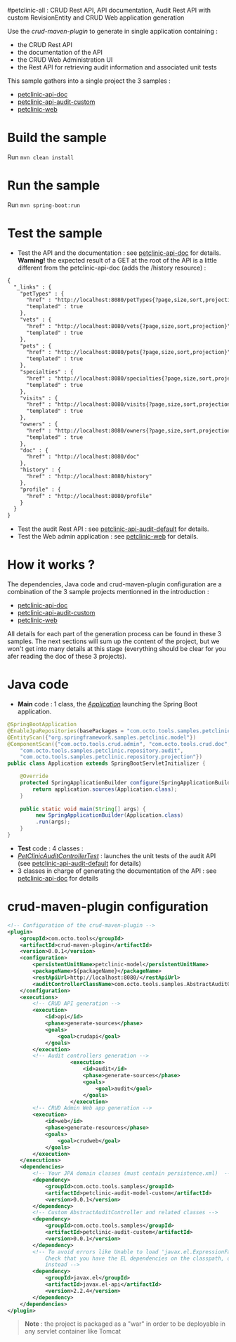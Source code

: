#petclinic-all : CRUD Rest API, API documentation, Audit Rest API with custom RevisionEntity and CRUD Web application generation

Use the *crud-maven-plugin* to generate in single application containing :

* the CRUD Rest API
* the documentation of the API
* the CRUD Web Administration UI
* the Rest API for retrieving audit information and associated unit tests

This sample gathers into a single project the 3 samples :

* [petclinic-api-doc](../petclinic-api-doc)
* [petclinic-api-audit-custom](../petclinic-api-audit-custom)
* [petclinic-web](../petclinic-web)

Build the sample
================
Run ``mvn clean install``

Run the sample
==============
Run ``mvn spring-boot:run``

Test the sample
=============
* Test the API and the documentation : see [petclinic-api-doc](../petclinic-api-doc/README.md#test-the-sample) for details. **Warning!** the expected result of a GET at the root of the API is a little different from the petclinic-api-doc (adds the /history resource) :
```xml
{
  "_links" : {
    "petTypes" : {
      "href" : "http://localhost:8080/petTypes{?page,size,sort,projection}",
      "templated" : true
    },
    "vets" : {
      "href" : "http://localhost:8080/vets{?page,size,sort,projection}",
      "templated" : true
    },
    "pets" : {
      "href" : "http://localhost:8080/pets{?page,size,sort,projection}",
      "templated" : true
    },
    "specialties" : {
      "href" : "http://localhost:8080/specialties{?page,size,sort,projection}",
      "templated" : true
    },
    "visits" : {
      "href" : "http://localhost:8080/visits{?page,size,sort,projection}",
      "templated" : true
    },
    "owners" : {
      "href" : "http://localhost:8080/owners{?page,size,sort,projection}",
      "templated" : true
    },
    "doc" : {
      "href" : "http://localhost:8080/doc"
    },
    "history" : {
      "href" : "http://localhost:8080/history"
    },
    "profile" : {
      "href" : "http://localhost:8080/profile"
    }
  }
}
```

* Test the audit Rest API : see [petclinic-api-audit-default](../petclinic-api-audit-default/README.md#test-the-sample) for details.
* Test the Web admin application : see [petclinic-web](../petclinic-web/README.md#test-the-web-application) for details.

How it works ?
============

The dependencies, Java code and crud-maven-plugin configuration are a combination of the 3 sample projects mentionned in the introduction :

* [petclinic-api-doc](../petclinic-api-doc/README.md#how-it-works-)
* [petclinic-api-audit-custom](../petclinic-api-audit-custom/README.md#how-it-works-)
* [petclinic-web](../petclinic-web/README.md#how-it-works-)

All details for each part of the generation process can be found in these 3 samples. The next sections will sum up the content of the project, but we won't get into many details at this stage (everything should be clear for you afer reading the doc of these 3 projects). 

Java code
========

* **Main** code : 1 class, the [*Application*](src/main/java/com/octo/tools/samples/petclinic/Application.java) launching the Spring Boot application.
```java
@SpringBootApplication
@EnableJpaRepositories(basePackages = "com.octo.tools.samples.petclinic.repository")
@EntityScan({"org.springframework.samples.petclinic.model"})	
@ComponentScan({"com.octo.tools.crud.admin", "com.octo.tools.crud.doc", "com.octo.tools.audit", 
	"com.octo.tools.samples.petclinic.repository.audit", 
	"com.octo.tools.samples.petclinic.repository.projection"})	
public class Application extends SpringBootServletInitializer {

	@Override
	protected SpringApplicationBuilder configure(SpringApplicationBuilder application) {		
		return application.sources(Application.class);
	}
	
	public static void main(String[] args) {
		 new SpringApplicationBuilder(Application.class)         
         .run(args);
	}
}
```

* **Test** code : 4 classes :
 * [*PetClinicAuditControllerTest*](src\test\java\com\octo\tools\samples\petclinic\PetClinicAuditControllerTest.java) : launches the unit tests of the audit API (see  [petclinic-api-audit-default](../petclinic-api-audit-default/README.md#java-code) for details)
 * 3 classes in charge of generating the documentation of the API : see  [petclinic-api-doc](../petclinic-api-doc/README.md#java-code) for details

crud-maven-plugin configuration
===========================
```xml
<!-- Configuration of the crud-maven-plugin -->
<plugin>
	<groupId>com.octo.tools</groupId>
	<artifactId>crud-maven-plugin</artifactId>
	<version>0.0.1</version>
	<configuration>
		<persistentUnitName>petclinic-model</persistentUnitName>
		<packageName>${packageName}</packageName>
		<restApiUrl>http://localhost:8080/</restApiUrl>		
		<auditControllerClassName>com.octo.tools.samples.AbstractAuditController</auditControllerClassName>
	</configuration>
	<executions>						
		<!-- CRUD API generation -->
		<execution>
			<id>api</id>
			<phase>generate-sources</phase>
			<goals>
				<goal>crudapi</goal>
			</goals>
		</execution>
		<!-- Audit controllers generation -->
                    <execution>
                        <id>audit</id>
                        <phase>generate-sources</phase>
                        <goals>
                            <goal>audit</goal>
                        </goals>
                    </execution>	
		<!-- CRUD Admin Web app generation -->
		<execution>
			<id>web</id>
			<phase>generate-resources</phase>
			<goals>
				<goal>crudweb</goal>
			</goals>
		</execution>
	</executions>
	<dependencies>
		<!-- Your JPA domain classes (must contain persistence.xml)  -->
		<dependency>
			<groupId>com.octo.tools.samples</groupId>
			<artifactId>petclinic-audit-model-custom</artifactId>
			<version>0.0.1</version>
		</dependency>
		<!-- Custom AbstractAuditController and related classes -->
		<dependency>
			<groupId>com.octo.tools.samples</groupId>
			<artifactId>petclinic-audit-custom</artifactId>
			<version>0.0.1</version>
		</dependency>						
		<!-- To avoid errors like Unable to load 'javax.el.ExpressionFactory'. 
			Check that you have the EL dependencies on the classpath, or use ParameterMessageInterpolator 
			instead -->
		<dependency>
			<groupId>javax.el</groupId>
			<artifactId>javax.el-api</artifactId>
			<version>2.2.4</version>
		</dependency>
	</dependencies>
</plugin>
```


> **Note** : the project is packaged as a "war" in order to be deployable in any servlet container like Tomcat
